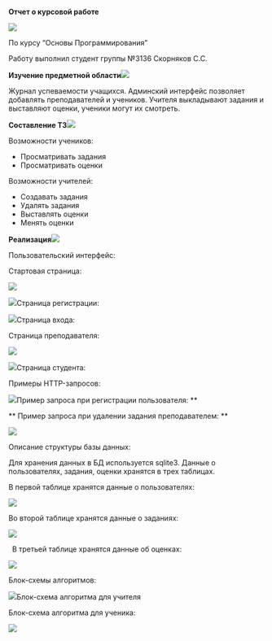 ﻿**Отчет о курсовой работе**

![](Aspose.Words.2881aefb-2d90-4bdc-96b8-bbb88914bf11.001.png)

По курсу “Основы Программирования”

Работу выполнил студент группы №3136 Скорняков С.С.

**Изучение предметной области![](Aspose.Words.2881aefb-2d90-4bdc-96b8-bbb88914bf11.001.png)**

Журнал успеваемости учащихся. Админский интерфейс позволяет добавлять преподавателей и учеников. Учителя выкладывают задания и выставляют оценки, ученики могут их смотреть.

**Составление ТЗ![](Aspose.Words.2881aefb-2d90-4bdc-96b8-bbb88914bf11.001.png)**

Возможности учеников:

- Просматривать задания
- Просматривать оценки

Возможности учителей:

- Создавать задания
- Удалять задания
- Выставлять оценки
- Менять оценки





**Реализация![](Aspose.Words.2881aefb-2d90-4bdc-96b8-bbb88914bf11.001.png)**

Пользовательский интерфейс:

Стартовая страница:

![](Aspose.Words.2881aefb-2d90-4bdc-96b8-bbb88914bf11.002.png)

![](Aspose.Words.2881aefb-2d90-4bdc-96b8-bbb88914bf11.003.png)Страница регистрации:

![](Aspose.Words.2881aefb-2d90-4bdc-96b8-bbb88914bf11.004.png)Страница входа:

Страница преподавателя:

![](Aspose.Words.2881aefb-2d90-4bdc-96b8-bbb88914bf11.005.png)


















![](Aspose.Words.2881aefb-2d90-4bdc-96b8-bbb88914bf11.006.png)Страница студента:











Примеры HTTP-запросов:

![](Aspose.Words.2881aefb-2d90-4bdc-96b8-bbb88914bf11.007.png)Пример запроса при регистрации пользователя:
**


** Пример запроса при удалении задания преподавателем:
**


![](Aspose.Words.2881aefb-2d90-4bdc-96b8-bbb88914bf11.008.png)



Описание структуры базы данных:

Для хранения данных в БД используется sqlite3. Данные о пользователях, задания, оценки хранятся в трех таблицах.

В первой таблице хранятся данные о пользователях:

![](Aspose.Words.2881aefb-2d90-4bdc-96b8-bbb88914bf11.009.png)

Во второй таблице хранятся данные о заданиях:

![](Aspose.Words.2881aefb-2d90-4bdc-96b8-bbb88914bf11.010.png)

` `В третьей таблице хранятся данные об оценках:

![](Aspose.Words.2881aefb-2d90-4bdc-96b8-bbb88914bf11.011.png)





Блок-схемы алгоритмов:

![](Aspose.Words.2881aefb-2d90-4bdc-96b8-bbb88914bf11.012.png)Блок-схема алгоритма для учителя



Блок-схема алгоритма для ученика:

![](Aspose.Words.2881aefb-2d90-4bdc-96b8-bbb88914bf11.013.png)
